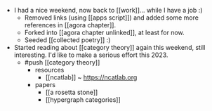 - I had a nice weekend, now back to [[work]]... while I have a job :)
  - Removed links (using [[apps script]]) and added some more references in [[agora chapter]].
  - Forked into [[agora chapter unlinked]], at least for now.
  - Seeded [[collected poetry]] :)
- Started reading about [[category theory]] again this weekend, still interesting. I'd like to make a serious effort this 2023.
  - #push [[category theory]]
    - resources
      - [[ncatlab]] ~ https://ncatlab.org
    - papers
      - [[a rosetta stone]]
      - [[hypergraph categories]]
